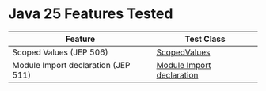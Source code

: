 # Java 25 Features Tested

| Feature                             | Test Class                                                                                          |
|-------------------------------------|-----------------------------------------------------------------------------------------------------|
| Scoped Values (JEP 506)             | [ScopedValues](src/main/java/io/bmeurant/java25/features/ScopedValues.java)                         |
| Module Import declaration (JEP 511) | [Module Import declaration](src/main/java/io/bmeurant/java25/features/ModuleImportDeclaration.java) |